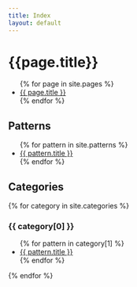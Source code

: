 ```yaml
---
title: Index
layout: default
---
```


# {{page.title}}

<ul>
  {% for page in site.pages %}
    <li>
      <a href="{{ page.url | relative_url }}">{{ page.title }}</a>
    </li>
  {% endfor %}
</ul>

## Patterns
<ul>
  {% for pattern in site.patterns %}
    <li>
      <a href="{{ pattern.url | relative_url }}">{{ pattern.title }}</a>
    </li>
  {% endfor %}
</ul>

## Categories
{% for category in site.categories %}
  <h3>{{ category[0] }}</h3>
  <ul>
    {% for pattern in category[1] %}
      <li><a href="{{ pattern.url }}">{{ pattern.title }}</a></li>
    {% endfor %}
  </ul>
{% endfor %}
